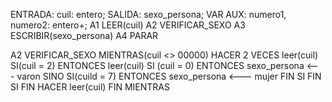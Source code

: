 ENTRADA: cuil: entero;
SALIDA: sexo_persona;
VAR AUX: numero1, numero2: entero+;
A1 LEER(cuil)
A2 VERIFICAR_SEXO
A3 ESCRIBIR(sexo_persona)
A4 PARAR

A2 VERIFICAR_SEXO
    MIENTRAS(cuil <> 00000)
        HACER 2 VECES
            leer(cuil)
            SI(cuil = 2) ENTONCES
                leer(cuil)
                SI (cuil = 0) ENTONCES
                    sexo_persona <--- varon
                SINO SI(cuild = 7) ENTONCES
                    sexo_persona <--- mujer
                FIN SI
            FIN SI
        FIN HACER
        leer(cuil)
    FIN MIENTRAS